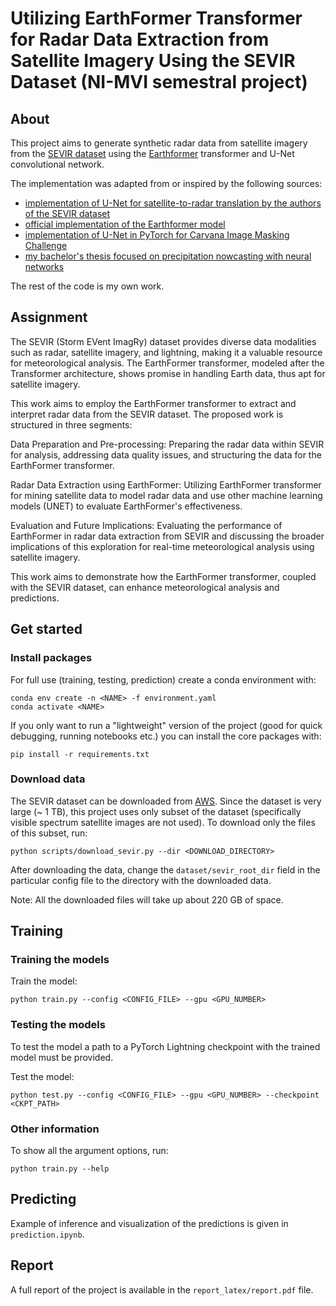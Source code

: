 # Utilizing EarthFormer Transformer for Radar Data Extraction from Satellite Imagery Using the SEVIR Dataset (NI-MVI semestral project)

## About
This project aims to generate synthetic radar data from satellite imagery from the [SEVIR dataset](http://sevir.mit.edu/sevir-dataset) 
using the [Earthformer](https://arxiv.org/abs/2207.05833) transformer and U-Net convolutional network.

The implementation was adapted from or inspired by the following sources:
* [implementation of U-Net for satellite-to-radar translation by the authors of the SEVIR dataset](https://github.com/MIT-AI-Accelerator/neurips-2020-sevir)
* [official implementation of the Earthformer model](https://github.com/amazon-science/earth-forecasting-transformer)
* [implementation of U-Net in PyTorch for Carvana Image Masking Challenge](https://github.com/milesial/Pytorch-UNet)
* [my bachelor's thesis focused on precipitation nowcasting with neural networks](https://gitlab.fit.cvut.cz/miskafil/bi-bap)

The rest of the code is my own work.

## Assignment
The SEVIR (Storm EVent ImagRy) dataset provides diverse data modalities such as radar, satellite imagery, and lightning, making it a valuable resource for meteorological analysis. The EarthFormer transformer, modeled after the Transformer architecture, shows promise in handling Earth data, thus apt for satellite imagery.

This work aims to employ the EarthFormer transformer to extract and interpret radar data from the SEVIR dataset. The proposed work is structured in three segments:

Data Preparation and Pre-processing:
Preparing the radar data within SEVIR for analysis, addressing data quality issues, and structuring the data for the EarthFormer transformer.

Radar Data Extraction using EarthFormer:
Utilizing EarthFormer transformer for mining satellite data to model radar data and use other machine learning models (UNET) to evaluate EarthFormer's effectiveness.

Evaluation and Future Implications:
Evaluating the performance of EarthFormer in radar data extraction from SEVIR and discussing the broader implications of this exploration for real-time meteorological analysis using satellite imagery.

This work aims to demonstrate how the EarthFormer transformer, coupled with the SEVIR dataset, can enhance meteorological analysis and predictions.


## Get started
### Install packages
For full use (training, testing, prediction) create a conda environment with:
```shell
conda env create -n <NAME> -f environment.yaml
conda activate <NAME>
```

If you only want to run a "lightweight" version of the project (good for quick debugging, running notebooks etc.) you can install the core packages with:
```shell
pip install -r requirements.txt
```

### Download data
The SEVIR dataset can be downloaded from [AWS](https://registry.opendata.aws/sevir/). Since the dataset is very large (~ 1 TB),
this project uses only subset of the dataset (specifically visible spectrum satellite images are not used). To download only the files of this subset, run:

```shell
python scripts/download_sevir.py --dir <DOWNLOAD_DIRECTORY>
```

After downloading the data, change the `dataset/sevir_root_dir` field
in the particular config file to the directory with the downloaded data.

Note: All the downloaded files will take up about 220 GB of space.

## Training
### Training the models
Train the model:
```shell
python train.py --config <CONFIG_FILE> --gpu <GPU_NUMBER>
```

### Testing the models
To test the model a path to a PyTorch Lightning checkpoint with the trained model must be provided.

Test the model:
```shell
python test.py --config <CONFIG_FILE> --gpu <GPU_NUMBER> --checkpoint <CKPT_PATH>
```

### Other information
To show all the argument options, run:
```shell
python train.py --help
```

## Predicting
Example of inference and visualization of the predictions is given in `prediction.ipynb`.

## Report

A full report of the project is available in the `report_latex/report.pdf` file.
